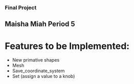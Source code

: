### Final Project 
## Maisha Miah Period 5
# Features to be Implemented: 
* New primative shapes 
* Mesh
* Save_coordinate_system
* Set (assign a value to a knob)
